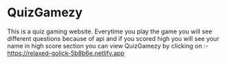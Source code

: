 # QuizGamezy
This is a quiz gaming website. Everytime you play the game you will see different questions because of api and if you scored high you will see your name in high score section
you can view QuizGamezy by clicking on :- https://relaxed-golick-5b8b6e.netlify.app
